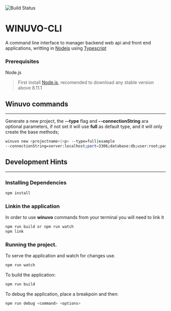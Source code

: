 ![Build Status](https://travis-ci.org/TalissonJunior/wniuvo-cli.svg?branch=master)

# WINUVO-CLI

A command line interface to manager backend web api and front end applications, writting in [Nodejs](https://nodejs.org/en/) using [Typescript](https://www.typescriptlang.org/) 

### Prerequisites

Node.js 
 
>First install [Node.js](https://nodejs.org/), recomended to download any stable version above 8.11.1


## Winuvo commands
---
Generate a new project, the **--type** flag and **--connectionString** ara optional parameters, if not set it will use **full** as default type, and it will only create the base methods;

```sh
winuvo new <projectname>|<p> --type=full|example 
--connectionString=server:localhost;port=3306;database:db;user:root;password:root
```

## Development Hints
---

### Installing Dependencies


```sh
npm install 
```

### Linkin the application

In order to use **winuvo** commands from your terminal you will need to link it

```sh
npm run build or npm run watch
npm link 
```


### Running the project.


To serve the application and watch for changes use. 
```sh
npm run watch
```

To build the application:

```sh
npm run build
```

To debug the application, place a breakpoin and then:

```sh
npm run debug <command> <options>
```




